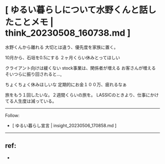# [ ゆるい暮らしについて水野くんと話したことメモ | think_20230508_160738.md ]

水野くんから離れる
大切とは違う、優先度を家族に置く。


10月から、石垣を0.5にする
２ヶ月くらい休みとってほしい

クライアント向けは緩くない
stock事業は、関係者が増える
お客さんが増える
そいつらに振り回されると...,

ちょくちょく休みほしいな
定期的にお金１００万、疲れるなぁ

旅をもう１回したいな。２週間くらいの旅を。
LASSICのときより、仕事にかけてる人生度は減っている。

---
Follow:
- [ ゆるい暮らし宣言 | insight_20230506_170858.md ]

---
ref:
-
-




